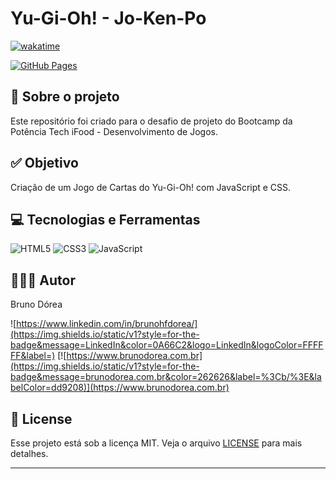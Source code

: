 # Yu-Gi-Oh! - Jo-Ken-Po

[![wakatime](https://wakatime.com/badge/user/68660678-6b86-4b78-98df-f5f41a37e1bc/project/a06b572c-1916-4320-8fed-554916416096.svg)](https://wakatime.com/badge/user/68660678-6b86-4b78-98df-f5f41a37e1bc/project/a06b572c-1916-4320-8fed-554916416096)

[![GitHub Pages](https://img.shields.io/static/v1?style=for-the-badge&message=GitHub+Pages&color=222222&logo=GitHub+Pages&logoColor=FFFFFF&label=)](https://brunodorea.github.io/)

## 💼 Sobre o projeto

Este repositório foi criado para o desafio de projeto do Bootcamp da Potência Tech iFood - Desenvolvimento de Jogos.

## ✅ Objetivo

Criação de um Jogo de Cartas do Yu-Gi-Oh! com JavaScript e CSS.

## 💻 Tecnologias e Ferramentas

![HTML5](https://img.shields.io/static/v1?style=for-the-badge&message=HTML5&color=E34F26&logo=HTML5&logoColor=FFFFFF&label=)
![CSS3](https://img.shields.io/static/v1?style=for-the-badge&message=CSS3&color=1572B6&logo=CSS3&logoColor=FFFFFF&label=)
![JavaScript](https://img.shields.io/static/v1?style=for-the-badge&message=JavaScript&color=222222&logo=JavaScript&logoColor=F7DF1E&label=)

## 👨🏽‍💻 Autor

Bruno Dórea

![https://www.linkedin.com/in/brunohfdorea/](https://img.shields.io/static/v1?style=for-the-badge&message=LinkedIn&color=0A66C2&logo=LinkedIn&logoColor=FFFFFF&label=)
[![https://www.brunodorea.com.br](https://img.shields.io/static/v1?style=for-the-badge&message=brunodorea.com.br&color=262626&label=%3Cb/%3E&labelColor=dd9208)](https://www.brunodorea.com.br)

## 📝 License

Esse projeto está sob a licença MIT. Veja o arquivo [LICENSE](LICENSE) para mais detalhes.

---
